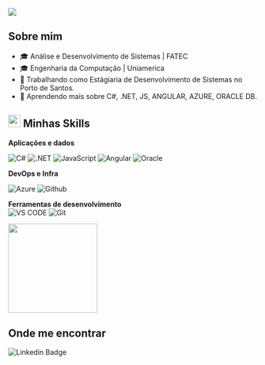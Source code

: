 ![](https://komarev.com/ghpvc/?username=gimelow&color=006bed)

## Sobre mim

- 🎓 Análise e Desenvolvimento de Sistemas | FATEC
- 🎓 Engenharia da Computação | Uniamerica
- 💼 Trabalhando como Estágiaria de Desenvolvimento de Sistemas no Porto de Santos.
- 🌱 Aprendendo mais sobre C#, .NET, JS, ANGULAR, AZURE, ORACLE DB.

## <img src="https://media2.giphy.com/media/QssGEmpkyEOhBCb7e1/giphy.gif?cid=ecf05e47a0n3gi1bfqntqmob8g9aid1oyj2wr3ds3mg700bl&rid=giphy.gif" width ="25"> Minhas Skills
**Aplicações e dados**
<br>

![C#](https://img.shields.io/badge/C%23-239120?logo=c-sharp&logoColor=white&style=for-the-badge)
![.NET](https://img.shields.io/badge/.NET-5C2D91?logo=.net&logoColor=white&style=for-the-badge)
![JavaScript](https://img.shields.io/badge/JavaScript-F7DF1E?logo=javascript&logoColor=black&style=for-the-badge)
![Angular](https://img.shields.io/badge/angular-%23DD0031.svg?style=for-the-badge&logo=angular&logoColor=white)
![Oracle](https://img.shields.io/badge/-Oracle%20Database-F80000?logo=oracle&logoColor=white&style=for-the-badge)
<br>

**DevOps e Infra**
<br>

![Azure](https://img.shields.io/badge/Microsoft_Azure-0089D6?logo=microsoft-azure&logoColor=white&style=for-the-badge)
![Github](https://img.shields.io/badge/GitHub-100000?style=for-the-badge&logo=github&logoColor=white)


**Ferramentas de desenvolvimento**
<br>
![VS CODE](https://img.shields.io/badge/VS_Code-007ACC?logo=visual-studio-code&logoColor=white&style=for-the-badge)
![Git](https://img.shields.io/badge/Git-E34F26?logo=git&logoColor=white&style=for-the-badge)
<br>

<a href="https://github.com/gimelow" title="Perfil">
  <img height="180em" src="https://github-readme-stats.vercel.app/api?username=gimelow&theme=dracula&show_icons=true" />
</a>

## Onde me encontrar

![Linkedin Badge](https://img.shields.io/badge/LinkedIn-0077B5?style=for-the-badge&logo=linkedin&logoColor=white&link="https://www.linkedin.com/in/giovanna-da-silva-melo-40112922a/")

